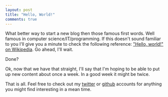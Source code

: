 ```yaml
--- 
layout: post
title: "Hello, World!"
comments: true
---
```


What better way to start a new blog then those famous first words. Well famous in computer science/IT/programming. If this doesn't sound familiar to you I'll give you a minute to check the following reference: ["Hello, world!" on Wikipedia](http://en.wikipedia.org/wiki/%22Hello,_world!%22_program). Go ahead, I'll wait.

Done?

Ok, now that we have that straight, I'll say that I'm hoping to be able to put up new content about once a week. In a good week it might be twice. 

That is all. Feel free to check out my [twitter](https://twitter.com/paulvaillant) or [github](https://github.com/pvaillant) accounts for anything you might find interesting in a mean time.